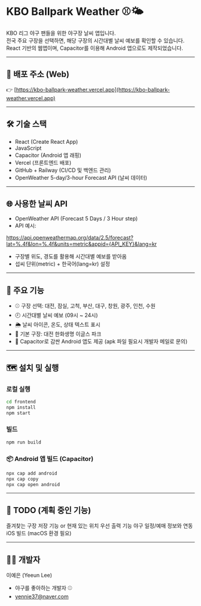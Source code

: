 # KBO Ballpark Weather ⚾🌤️

KBO 리그 야구 팬들을 위한 야구장 날씨 앱입니다.  
전국 주요 구장을 선택하면, 해당 구장의 시간대별 날씨 예보를 확인할 수 있습니다.  
React 기반의 웹앱이며, Capacitor를 이용해 Android 앱으로도 제작되었습니다.

---

## 📱 배포 주소 (Web)

👉 [https://kbo-ballpark-weather.vercel.app](https://kbo-ballpark-weather.vercel.app)

---

## 🛠 기술 스택

- React (Create React App)
- JavaScript
- Capacitor (Android 앱 래핑)
- Vercel (프론트엔드 배포)
- GitHub + Railway (CI/CD 및 백엔드 관리)
- OpenWeather 5-day/3-hour Forecast API (날씨 데이터)

---

## 🌐 사용한 날씨 API

- OpenWeather API (Forecast 5 Days / 3 Hour step)
- API 예시:

https://api.openweathermap.org/data/2.5/forecast?lat=%.4f&lon=%.4f&units=metric&appid={API_KEY}&lang=kr

- 구장별 위도, 경도를 활용해 시간대별 예보를 받아옴
- 섭씨 단위(metric) + 한국어(lang=kr) 설정

---

## 🧩 주요 기능

- ⚾ 구장 선택: 대전, 잠실, 고척, 부산, 대구, 창원, 광주, 인천, 수원
- 🕗 시간대별 날씨 예보 (09시 ~ 24시)
- 🌦️ 날씨 아이콘, 온도, 상태 텍스트 표시
- 🧭 기본 구장: 대전 한화생명 이글스 파크
- 📲 Capacitor로 감싼 Android 앱도 제공 (apk 파일 필요시 개발자 메일로 문의)

---

## 🗺️ 설치 및 실행

### 로컬 실행

```bash
cd frontend
npm install
npm start
```

### 빌드
```bash
npm run build
```

### 📦 Android 앱 빌드 (Capacitor)
```bash
npx cap add android
npx cap copy
npx cap open android
```

---
## 📌 TODO (계획 중인 기능)
 즐겨찾는 구장 저장 기능 or 현재 있는 위치 우선 출력 기능
 야구 일정/예매 정보와 연동
 iOS 빌드 (macOS 환경 필요)

---

## 👩‍💻 개발자
이예은 (Yeeun Lee)
- 야구를 좋아하는 개발자 ⚾
- yennie37@naver.com

